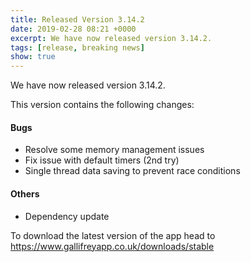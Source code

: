 ```yaml
---
title: Released Version 3.14.2
date: 2019-02-28 08:21 +0000
excerpt: We have now released version 3.14.2.
tags: [release, breaking news]
show: true
---
```


We have now released version 3.14.2.

This version contains the following changes:

#### Bugs

* Resolve some memory management issues
* Fix issue with default timers (2nd try)
* Single thread data saving to prevent race conditions

#### Others

* Dependency update


To download the latest version of the app head to <https://www.gallifreyapp.co.uk/downloads/stable>
